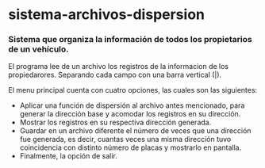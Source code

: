 # sistema-archivos-dispersion

<h3>Sistema que organiza la información de todos los propietarios de un vehículo.</h3>


<p>El programa lee de un archivo los registros de la informacion de los propiedarores. Separando cada campo con una barra vertical (|).</p>
<p>El menu principal cuenta con cuatro opciones, las cuales son las siguientes:</p>

<ul>
  <li>Aplicar una función de dispersión al archivo antes mencionado, para generar la dirección base y acomodar los registros en su dirección.</li>
  <li>Mostrar los registros en su respectiva dirección generada.</li>
  <li>Guardar en un archivo diferente el número de veces que una dirección fue generada, es decir, cuantas veces una misma dirección tuvo coincidencia con distinto número de placas y mostrarlo en pantalla.</li>
  <li>Finalmente, la opción de salir.</li>
</ul>

